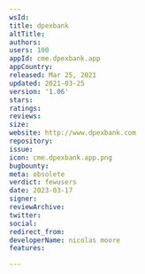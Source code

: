 ```yaml
---
wsId: 
title: dpexbank
altTitle: 
authors: 
users: 100
appId: cme.dpexbank.app
appCountry: 
released: Mar 25, 2021
updated: 2021-03-25
version: '1.06'
stars: 
ratings: 
reviews: 
size: 
website: http://www.dpexbank.com
repository: 
issue: 
icon: cme.dpexbank.app.png
bugbounty: 
meta: obsolete
verdict: fewusers
date: 2023-03-17
signer: 
reviewArchive: 
twitter: 
social: 
redirect_from: 
developerName: nicolas moore
features: 

---
```


